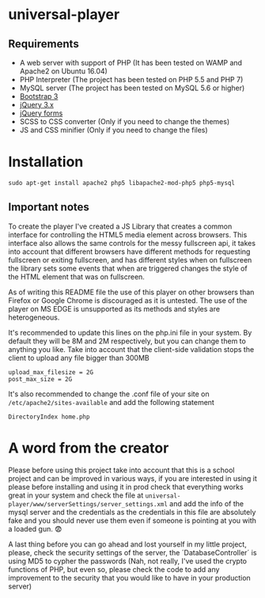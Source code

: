 # universal-player

## Requirements

+ A web server with support of PHP (It has been tested on WAMP and Apache2 on Ubuntu 16.04)
+ PHP Interpreter (The project has been tested on PHP 5.5 and PHP 7)
+ MySQL server (The project has been tested on MySQL 5.6 or higher)
+ [Bootstrap 3](http://getbootstrap.com/getting-started/#download)
+ [jQuery 3.x](http://jquery.com/download/)
+ [jQuery forms](http://malsup.github.io/jquery.form.js)
+ SCSS to CSS converter (Only if you need to change the themes)
+ JS and CSS minifier (Only if you need to change the files)

# Installation
```
sudo apt-get install apache2 php5 libapache2-mod-php5 php5-mysql
```
## Important notes
To create the player I've created a JS Library that creates a common interface for controlling the HTML5 media element across browsers. This interface also allows the same controls for the messy fullscreen api, it takes into account that different browsers have different methods for requesting fullscreen or exiting fullscreen, and has different styles when on fullscreen the library sets some events that when are triggered changes the style of the HTML element that was on fullscreen.

As of writing this README file the use of this player on other browsers than Firefox or Google Chrome is discouraged as it is untested. The use of the player on MS EDGE is unsupported as its methods and styles are heterogeneous.

It's recommended to update this lines on the php.ini file in your system. By default they will be 8M and 2M respectively, but you can change them to anything you like. Take into account that the client-side validation stops the client to upload any file bigger than 300MB
```
upload_max_filesize = 2G
post_max_size = 2G
```

It's also recommended to change the .conf file of your site on `/etc/apache2/sites-available` and add the following statement 
```
DirectoryIndex home.php
```

# A word from the creator
Please before using this project take into account that this is a school project and can be improved in various ways, if you are interested in using it please before installing and using it in prod check that everything works great in your system and check the file at `universal-player/www/serverSettings/server_settings.xml` and add the info of the mysql server and the credentials as the credentials in this file are absolutely fake and you should never use them even if someone is pointing at you with a loaded gun. :fearful:

A last thing before you can go ahead and lost yourself in my little project, please, check the security settings of the server, the ´DatabaseController´ is using MD5 to cypher the passwords (Nah, not really, I've used the crypto functions of PHP, but even so, please check the code to add any improvement to the security that you would like to have in your production server)
